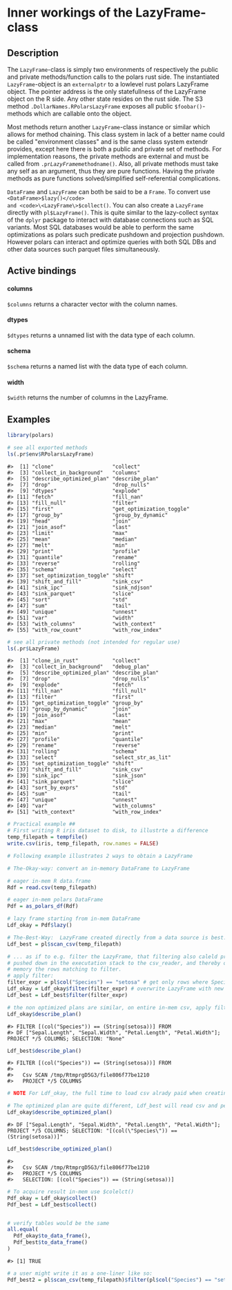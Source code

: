 

# Inner workings of the LazyFrame-class

## Description

The <code>LazyFrame</code>-class is simply two environments of
respectively the public and private methods/function calls to the polars
rust side. The instantiated <code>LazyFrame</code>-object is an
<code>externalptr</code> to a lowlevel rust polars LazyFrame object. The
pointer address is the only statefullness of the LazyFrame object on the
R side. Any other state resides on the rust side. The S3 method
<code>.DollarNames.RPolarsLazyFrame</code> exposes all public
<code style="white-space: pre;">$foobar()</code>-methods which are
callable onto the object.

Most methods return another <code>LazyFrame</code>-class instance or
similar which allows for method chaining. This class system in lack of a
better name could be called "environment classes" and is the same class
system extendr provides, except here there is both a public and private
set of methods. For implementation reasons, the private methods are
external and must be called from
<code>.pr$LazyFrame$methodname()</code>. Also, all private methods must
take any self as an argument, thus they are pure functions. Having the
private methods as pure functions solved/simplified self-referential
complications.

<code>DataFrame</code> and <code>LazyFrame</code> can both be said to be
a <code>Frame</code>. To convert use <code>\<DataFrame\>$lazy()</code>
and <code>\<LazyFrame\>$collect()</code>. You can also create a
<code>LazyFrame</code> directly with <code>pl$LazyFrame()</code>. This
is quite similar to the lazy-collect syntax of the <code>dplyr</code>
package to interact with database connections such as SQL variants. Most
SQL databases would be able to perform the same optimizations as polars
such predicate pushdown and projection pushdown. However polars can
interact and optimize queries with both SQL DBs and other data sources
such parquet files simultaneously.

## Active bindings

<h4>
columns
</h4>

<code style="white-space: pre;">$columns</code> returns a character
vector with the column names.

<h4>
dtypes
</h4>

<code style="white-space: pre;">$dtypes</code> returns a unnamed list
with the data type of each column.

<h4>
schema
</h4>

<code style="white-space: pre;">$schema</code> returns a named list with
the data type of each column.

<h4>
width
</h4>

<code style="white-space: pre;">$width</code> returns the number of
columns in the LazyFrame.

## Examples

``` r
library(polars)

# see all exported methods
ls(.pr$env$RPolarsLazyFrame)
```

    #>  [1] "clone"                   "collect"                
    #>  [3] "collect_in_background"   "columns"                
    #>  [5] "describe_optimized_plan" "describe_plan"          
    #>  [7] "drop"                    "drop_nulls"             
    #>  [9] "dtypes"                  "explode"                
    #> [11] "fetch"                   "fill_nan"               
    #> [13] "fill_null"               "filter"                 
    #> [15] "first"                   "get_optimization_toggle"
    #> [17] "group_by"                "group_by_dynamic"       
    #> [19] "head"                    "join"                   
    #> [21] "join_asof"               "last"                   
    #> [23] "limit"                   "max"                    
    #> [25] "mean"                    "median"                 
    #> [27] "melt"                    "min"                    
    #> [29] "print"                   "profile"                
    #> [31] "quantile"                "rename"                 
    #> [33] "reverse"                 "rolling"                
    #> [35] "schema"                  "select"                 
    #> [37] "set_optimization_toggle" "shift"                  
    #> [39] "shift_and_fill"          "sink_csv"               
    #> [41] "sink_ipc"                "sink_ndjson"            
    #> [43] "sink_parquet"            "slice"                  
    #> [45] "sort"                    "std"                    
    #> [47] "sum"                     "tail"                   
    #> [49] "unique"                  "unnest"                 
    #> [51] "var"                     "width"                  
    #> [53] "with_columns"            "with_context"           
    #> [55] "with_row_count"          "with_row_index"

``` r
# see all private methods (not intended for regular use)
ls(.pr$LazyFrame)
```

    #>  [1] "clone_in_rust"           "collect"                
    #>  [3] "collect_in_background"   "debug_plan"             
    #>  [5] "describe_optimized_plan" "describe_plan"          
    #>  [7] "drop"                    "drop_nulls"             
    #>  [9] "explode"                 "fetch"                  
    #> [11] "fill_nan"                "fill_null"              
    #> [13] "filter"                  "first"                  
    #> [15] "get_optimization_toggle" "group_by"               
    #> [17] "group_by_dynamic"        "join"                   
    #> [19] "join_asof"               "last"                   
    #> [21] "max"                     "mean"                   
    #> [23] "median"                  "melt"                   
    #> [25] "min"                     "print"                  
    #> [27] "profile"                 "quantile"               
    #> [29] "rename"                  "reverse"                
    #> [31] "rolling"                 "schema"                 
    #> [33] "select"                  "select_str_as_lit"      
    #> [35] "set_optimization_toggle" "shift"                  
    #> [37] "shift_and_fill"          "sink_csv"               
    #> [39] "sink_ipc"                "sink_json"              
    #> [41] "sink_parquet"            "slice"                  
    #> [43] "sort_by_exprs"           "std"                    
    #> [45] "sum"                     "tail"                   
    #> [47] "unique"                  "unnest"                 
    #> [49] "var"                     "with_columns"           
    #> [51] "with_context"            "with_row_index"

``` r
# Practical example ##
# First writing R iris dataset to disk, to illustrte a difference
temp_filepath = tempfile()
write.csv(iris, temp_filepath, row.names = FALSE)

# Following example illustrates 2 ways to obtain a LazyFrame

# The-Okay-way: convert an in-memory DataFrame to LazyFrame

# eager in-mem R data.frame
Rdf = read.csv(temp_filepath)

# eager in-mem polars DataFrame
Pdf = as_polars_df(Rdf)

# lazy frame starting from in-mem DataFrame
Ldf_okay = Pdf$lazy()

# The-Best-Way:  LazyFrame created directly from a data source is best...
Ldf_best = pl$scan_csv(temp_filepath)

# ... as if to e.g. filter the LazyFrame, that filtering also caleld predicate will be
# pushed down in the executation stack to the csv_reader, and thereby only bringing into
# memory the rows matching to filter.
# apply filter:
filter_expr = pl$col("Species") == "setosa" # get only rows where Species is setosa
Ldf_okay = Ldf_okay$filter(filter_expr) # overwrite LazyFrame with new
Ldf_best = Ldf_best$filter(filter_expr)

# the non optimized plans are similar, on entire in-mem csv, apply filter
Ldf_okay$describe_plan()
```

    #> FILTER [(col("Species")) == (String(setosa))] FROM
    #> DF ["Sepal.Length", "Sepal.Width", "Petal.Length", "Petal.Width"]; PROJECT */5 COLUMNS; SELECTION: "None"

``` r
Ldf_best$describe_plan()
```

    #> FILTER [(col("Species")) == (String(setosa))] FROM
    #> 
    #>   Csv SCAN /tmp/RtmprgD5G3/file806f77be1210
    #>   PROJECT */5 COLUMNS

``` r
# NOTE For Ldf_okay, the full time to load csv alrady paid when creating Rdf and Pdf

# The optimized plan are quite different, Ldf_best will read csv and perform filter simultaneously
Ldf_okay$describe_optimized_plan()
```

    #> DF ["Sepal.Length", "Sepal.Width", "Petal.Length", "Petal.Width"]; PROJECT */5 COLUMNS; SELECTION: "[(col(\"Species\")) == (String(setosa))]"

``` r
Ldf_best$describe_optimized_plan()
```

    #> 
    #>   Csv SCAN /tmp/RtmprgD5G3/file806f77be1210
    #>   PROJECT */5 COLUMNS
    #>   SELECTION: [(col("Species")) == (String(setosa))]

``` r
# To acquire result in-mem use $colelct()
Pdf_okay = Ldf_okay$collect()
Pdf_best = Ldf_best$collect()


# verify tables would be the same
all.equal(
  Pdf_okay$to_data_frame(),
  Pdf_best$to_data_frame()
)
```

    #> [1] TRUE

``` r
# a user might write it as a one-liner like so:
Pdf_best2 = pl$scan_csv(temp_filepath)$filter(pl$col("Species") == "setosa")
```
